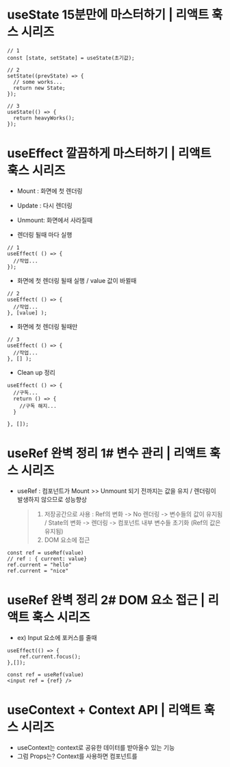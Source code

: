 # useState 15분만에 마스터하기 | 리액트 훅스 시리즈
```
// 1
const [state, setState] = useState(초기값);

// 2
setState((prevState) => {
  // some works...
  return new State;
});

// 3
useState(() => {
  return heavyWorks();
});
```

# useEffect 깔끔하게 마스터하기 | 리액트 훅스 시리즈
- Mount : 화면에 첫 렌더링
- Update : 다시 렌더링
- Unmount: 화면에서 사라질때

- 렌더링 될때 마다 실행
```
// 1
useEffect( () => {
  //작업... 
});
```

- 화면에 첫 렌더링 될때 실행 / value 값이 바뀔때
```
// 2
useEffect( () => {
  //작업...
}, [value] );
```

- 화면에 첫 렌더링 될때만 
```
// 3
useEffect( () => {
  //작업...
}, [] );
```


- Clean up 정리
```
useEffect( () => {
  //구독...
  return () => {
    //구독 해지...
  }

}, []);
```

# useRef 완벽 정리 1# 변수 관리 | 리액트 훅스 시리즈
- useRef : 컴포넌트가 Mount >> Unmount 되기 전까지는 값을 유지 / 렌더링이 발생하지 않으므로 성능향상
  > 1. 저장공간으로 사용 : Ref의 변화 -> No 렌더링 -> 변수들의 값이 유지됨 / State의 변화 -> 렌더링 -> 컴포넌트 내부 변수들 초기화 (Ref의 값은 유지됨)
  > 2. DOM 요소에 접근
```
const ref = useRef(value)
// ref : { current: value}
ref.current = "hello"
ref.current = "nice"
```
# useRef 완벽 정리 2# DOM 요소 접근 | 리액트 훅스 시리즈
- ex) Input 요소에 포커스를 줄때
```
useEffect(() => {
    ref.current.focus();
},[]);

const ref = useRef(value)
<input ref = {ref} />
```

# useContext + Context API | 리액트 훅스 시리즈
- useContext는 context로 공유한 데이터를 받아올수 있는 기능
- 그럼 Props는? Context를 사용하면 컴포넌트를 
